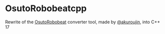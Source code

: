 # OsutoRobobeatcpp
Rewrite of the [OsutoRobobeat](https://github.com/akuroujin/OsuToRobobeat) converter tool, made by [@akuroujin](https://github.com/akuroujin), into C++ 17
